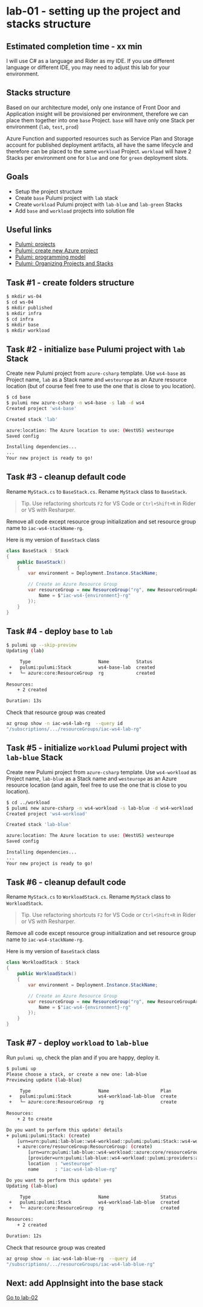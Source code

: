 # lab-01 - setting up the project and stacks structure

## Estimated completion time - xx min

I will use C# as a language and Rider as my IDE. If you use different language or different IDE, you may need to adjust this lab for your environment.

## Stacks structure

Based on our architecture model, only one instance of Front Door and Application insight will be provisioned per environment, therefore we can place them together into one `base` Project. `base` will have only one Stack per environment (`lab`, `test`, `prod`)

Azure Function and supported resources such as Service Plan and Storage account for published deployment artifacts, all have the same lifecycle and therefore can be placed to the same `workload` Project. `workload` will have 2 Stacks per environment one for `blue` and one for `green` deployment slots.

## Goals

* Setup the project structure
* Create `base` Pulumi project with `lab` stack
* Create `workload` Pulumi project with `lab-blue` and `lab-green` Stacks
* Add `base` and `workload` projects into solution file

## Useful links

* [Pulumi: projects](https://www.pulumi.com/docs/intro/concepts/project/)
* [Pulumi: create new Azure project](https://www.pulumi.com/docs/get-started/azure/create-project/)
* [Pulumi: programming model](https://www.pulumi.com/docs/intro/concepts/programming-model/)
* [Pulumi: Organizing Projects and Stacks](https://www.pulumi.com/docs/intro/concepts/organizing-stacks-projects/)

## Task #1 - create folders structure

```bash
$ mkdir ws-04
$ cd ws-04
$ mkdir published
$ mkdir infra
$ cd infra
$ mkdir base
$ mkdir workload
```

## Task #2 - initialize `base` Pulumi project with `lab` Stack

Create new Pulumi project from `azure-csharp` template. Use `ws4-base` as Project name, `lab` as a Stack name and `westeurope` as an Azure resource location (but of course feel free to use the one that is close to you location).

```bash
$ cd base
$ pulumi new azure-csharp -n ws4-base -s lab -d ws4
Created project 'ws4-base'

Created stack 'lab'

azure:location: The Azure location to use: (WestUS) westeurope
Saved config

Installing dependencies...
...
Your new project is ready to go!
```

## Task #3 - cleanup default code

Rename `MyStack.cs` to `BaseStack.cs`.
Rename `MyStack` class to `BaseStack`.

> Tip. Use refactoring shortcuts `F2` for VS Code  or `Ctrl+Shift+R` in Rider or VS with Resharper.

Remove all code except resource group initialization and set resource group name to `iac-ws4-stackName-rg`.

Here is my version of `BaseStack` class

```c#
class BaseStack : Stack
{
    public BaseStack()
    {
        var environment = Deployment.Instance.StackName;

        // Create an Azure Resource Group
        var resourceGroup = new ResourceGroup("rg", new ResourceGroupArgs{
            Name = $"iac-ws4-{environment}-rg"
        });
    }
}
```

## Task #4 - deploy `base` to `lab`

```bash
$ pulumi up --skip-preview
Updating (lab)

     Type                         Name          Status
 +   pulumi:pulumi:Stack          ws4-base-lab  created
 +   └─ azure:core:ResourceGroup  rg            created
 
Resources:
    + 2 created

Duration: 13s
```

Check that resource group was created

```bash
az group show -n iac-ws4-lab-rg  --query id  
"/subscriptions/.../resourceGroups/iac-ws4-lab-rg"
```

## Task #5 - initialize `workload` Pulumi project with `lab-blue` Stack

Create new Pulumi project from `azure-csharp` template. Use `ws4-workload` as Project name,  `lab-blue` as a Stack name and `westeurope` as an Azure resource location (and again, feel free to use the one that is close to you location).

```bash
$ cd ../workload
$ pulumi new azure-csharp -n ws4-workload -s lab-blue -d ws4-workload
Created project 'ws4-workload'

Created stack 'lab-blue'

azure:location: The Azure location to use: (WestUS) westeurope
Saved config

Installing dependencies...
...
Your new project is ready to go!
```

## Task #6 - cleanup default code

Rename `MyStack.cs` to `WorkloadStack.cs`.
Rename `MyStack` class to `WorkloadStack`.

> Tip. Use refactoring shortcuts `F2` for VS Code  or `Ctrl+Shift+R` in Rider or VS with Resharper.

Remove all code except resource group initialization and set resource group name to `iac-ws4-stackName-rg`.

Here is my version of `BaseStack` class

```c#
class WorkloadStack : Stack
{
    public WorkloadStack()
    {
        var environment = Deployment.Instance.StackName;

        // Create an Azure Resource Group
        var resourceGroup = new ResourceGroup("rg", new ResourceGroupArgs{
            Name = $"iac-ws4-{environment}-rg"
        });
    }
}
```

## Task #7 - deploy `workload` to `lab-blue`

Run `pulumi up`, check the plan and if you are happy, deploy it.

```bash
$ pulumi up
Please choose a stack, or create a new one: lab-blue
Previewing update (lab-blue)

     Type                         Name                   Plan
 +   pulumi:pulumi:Stack          ws4-workload-lab-blue  create
 +   └─ azure:core:ResourceGroup  rg                     create                                                                                          
 
Resources:
    + 2 to create

Do you want to perform this update? details
+ pulumi:pulumi:Stack: (create)
    [urn=urn:pulumi:lab-blue::ws4-workload::pulumi:pulumi:Stack::ws4-workload-lab-blue]
    + azure:core/resourceGroup:ResourceGroup: (create)
        [urn=urn:pulumi:lab-blue::ws4-workload::azure:core/resourceGroup:ResourceGroup::rg]
        [provider=urn:pulumi:lab-blue::ws4-workload::pulumi:providers:azure::default_3_26_0::04da6b54-80e4-46f7-96ec-b56ff0331ba9]
        location  : "westeurope"
        name      : "iac-ws4-lab-blue-rg"

Do you want to perform this update? yes
Updating (lab-blue)

     Type                         Name                   Status
 +   pulumi:pulumi:Stack          ws4-workload-lab-blue  created
 +   └─ azure:core:ResourceGroup  rg                     created
 
Resources:
    + 2 created

Duration: 12s
```

Check that resource group was created

```bash
az group show -n iac-ws4-lab-blue-rg  --query id
"/subscriptions/.../resourceGroups/iac-ws4-lab-blue-rg"
```

## Next: add AppInsight into the base stack

[Go to lab-02](../lab-02/readme.md)

